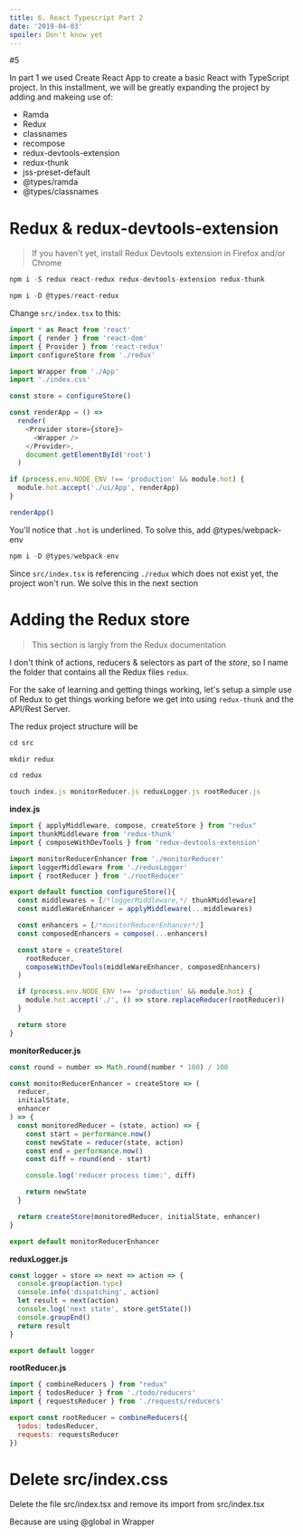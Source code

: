 ```yaml
---
title: 6. React Typescript Part 2
date: '2019-04-03'
spoiler: Don't know yet
---
```


#5

In part 1 we used Create React App to create a basic React with TypeScript project. In this installment, we will be greatly expanding the project by adding and makeing use of:

- Ramda
- Redux
- classnames
- recompose
- redux-devtools-extension
- redux-thunk
- jss-preset-default
- @types/ramda
- @types/classnames


# Redux & redux-devtools-extension

> If you haven't yet, install Redux Devtools extension in Firefox and/or Chrome

```js
npm i -S redux react-redux redux-devtools-extension redux-thunk

npm i -D @types/react-redux
```

Change `src/index.tsx` to this:
```js
import * as React from 'react'
import { render } from 'react-dom'
import { Provider } from 'react-redux'
import configureStore from './redux'

import Wrapper from './App'
import './index.css'

const store = configureStore()

const renderApp = () =>
  render(
    <Provider store={store}>
      <Wrapper />
    </Provider>,
    document.getElementById('root')
  )

if (process.env.NODE_ENV !== 'production' && module.hot) {
  module.hot.accept('./ui/App', renderApp)
}

renderApp()

```

You'll notice that `.hot` is underlined. To solve this, add @types/webpack-env

```js
npm i -D @types/webpack-env
```

Since `src/index.tsx` is referencing `./redux` which does not exist yet, the project won't run. We solve this in the next section

# Adding the Redux store

> This section is largly from the Redux documentation

I don't think of actions, reducers & selectors as part of the *store*, so I name the folder that contains all the Redux files `redux`.

For the sake of learning and getting things working, let's setup a simple use of Redux to get things working before we get into using `redux-thunk` and the API/Rest Server.

The redux project structure will be

```js
cd src

mkdir redux

cd redux

touch index.js monitorReducer.js reduxLogger.js rootReducer.js


```

**index.js**
```js
import { applyMiddleware, compose, createStore } from "redux"
import thunkMiddleware from 'redux-thunk'
import { composeWithDevTools } from 'redux-devtools-extension'

import monitorReducerEnhancer from './monitorReducer'
import loggerMiddleware from './reduxLogger'
import { rootReducer } from './rootReducer'

export default function configureStore(){
  const middlewares = [/*loggerMiddleware,*/ thunkMiddleware]
  const middleWareEnhancer = applyMiddleware(...middlewares)

  const enhancers = [/*monitorReducerEnhancer*/]
  const composedEnhancers = compose(...enhancers)

  const store = createStore(
    rootReducer,
    composeWithDevTools(middleWareEnhancer, composedEnhancers)
  )

  if (process.env.NODE_ENV !== 'production' && module.hot) {
    module.hot.accept('./', () => store.replaceReducer(rootReducer))
  }

  return store
}

```

**monitorReducer.js**
```js
const round = number => Math.round(number * 100) / 100

const monitorReducerEnhancer = createStore => (
  reducer,
  initialState,
  enhancer
) => {
  const monitoredReducer = (state, action) => {
    const start = performance.now()
    const newState = reducer(state, action)
    const end = performance.now()
    const diff = round(end - start)

    console.log('reducer process time:', diff)

    return newState
  }

  return createStore(monitoredReducer, initialState, enhancer)
}

export default monitorReducerEnhancer

```

**reduxLogger.js**
```js
const logger = store => next => action => {
  console.group(action.type)
  console.info('dispatching', action)
  let result = next(action)
  console.log('next state', store.getState())
  console.groupEnd()
  return result
}

export default logger
```
**rootReducer.js**
```js
import { combineReducers } from "redux"
import { todosReducer } from './todo/reducers'
import { requestsReducer } from './requests/reducers'

export const rootReducer = combineReducers({
  todos: todosReducer,
  requests: requestsReducer
})
```


# Delete src/index.css

Delete the file src/index.tsx and remove its import from src/index.tsx

Because are using @global in Wrapper


